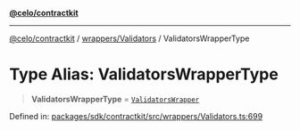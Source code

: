 [**@celo/contractkit**](../../../README.md)

***

[@celo/contractkit](../../../modules.md) / [wrappers/Validators](../README.md) / ValidatorsWrapperType

# Type Alias: ValidatorsWrapperType

> **ValidatorsWrapperType** = [`ValidatorsWrapper`](../classes/ValidatorsWrapper.md)

Defined in: [packages/sdk/contractkit/src/wrappers/Validators.ts:699](https://github.com/celo-org/developer-tooling/blob/master/packages/sdk/contractkit/src/wrappers/Validators.ts#L699)
